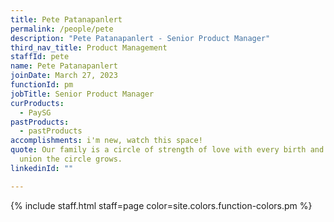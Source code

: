 ```yaml
---
title: Pete Patanapanlert
permalink: /people/pete
description: "Pete Patanapanlert - Senior Product Manager"
third_nav_title: Product Management
staffId: pete
name: Pete Patanapanlert
joinDate: March 27, 2023
functionId: pm
jobTitle: Senior Product Manager
curProducts:
  - PaySG
pastProducts:
  - pastProducts
accomplishments: i'm new, watch this space!
quote: Our family is a circle of strength of love with every birth and every
  union the circle grows.
linkedinId: ""

---
```


{% include staff.html staff=page color=site.colors.function-colors.pm %}
